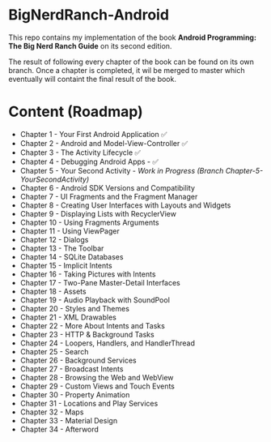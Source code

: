 # BigNerdRanch-Android


This repo contains my implementation of the book **Android Programming: The Big Nerd Ranch Guide** on its second edition.

The result of following every chapter of the book can be found on its own branch. Once a chapter is completed, it wil be merged to master which eventually will containt the final result of the book.

Content (Roadmap)
=================

* Chapter 1 - Your First Android Application ✅
* Chapter 2 - Android and Model-View-Controller ✅
* Chapter 3 - The Activity Lifecycle ✅
* Chapter 4 - Debugging Android Apps - ✅
* Chapter 5 - Your Second Activity - *Work in Progress (Branch Chapter-5-YourSecondActivity)*
* Chapter 6 - Android SDK Versions and Compatibility
* Chapter 7 - UI Fragments and the Fragment Manager
* Chapter 8 - Creating User Interfaces with Layouts and Widgets
* Chapter 9 - Displaying Lists with RecyclerView
* Chapter 10 - Using Fragments Arguments
* Chapter 11 - Using ViewPager
* Chapter 12 - Dialogs
* Chapter 13 - The Toolbar
* Chapter 14 - SQLite Databases
* Chapter 15 - Implicit Intents
* Chapter 16 - Taking Pictures with Intents
* Chapter 17 - Two-Pane Master-Detail Interfaces
* Chapter 18 - Assets
* Chapter 19 - Audio Playback with SoundPool
* Chapter 20 - Styles and Themes
* Chapter 21 - XML Drawables
* Chapter 22 - More About Intents and Tasks
* Chapter 23 - HTTP & Background Tasks
* Chapter 24 - Loopers, Handlers, and HandlerThread
* Chapter 25 - Search
* Chapter 26 - Background Services
* Chapter 27 - Broadcast Intents
* Chapter 28 - Browsing the Web and WebView
* Chapter 29 - Custom Views and Touch Events
* Chapter 30 - Property Animation
* Chapter 31 - Locations and Play Services
* Chapter 32 - Maps
* Chapter 33 - Material Design
* Chapter 34 - Afterword


